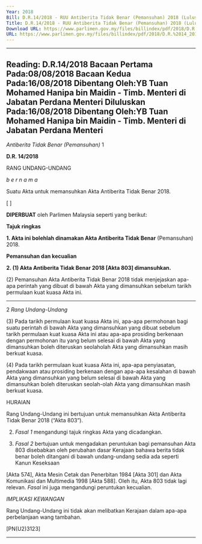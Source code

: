 ```yaml
---
Year: 2018
Bill: D.R.14/2018 - RUU Antiberita Tidak Benar (Pemansuhan) 2018 (Lulus)
Title: D.R.14/2018 - RUU Antiberita Tidak Benar (Pemansuhan) 2018 (Lulus)
Download URL: https://www.parlimen.gov.my/files/billindex/pdf/2018/D.R.%2014_2018%20-BM.pdf
URL: https://www.parlimen.gov.my/files/billindex/pdf/2018/D.R.%2014_2018%20-BM.pdf
---
```

---
Reading:
D.R.14/2018
Bacaan Pertama Pada:08/08/2018
Bacaan Kedua Pada:16/08/2018
Dibentang Oleh:YB Tuan Mohamed Hanipa bin Maidin - Timb. Menteri di Jabatan Perdana Menteri
Diluluskan Pada:16/08/2018
Dibentang Oleh:YB Tuan Mohamed Hanipa bin Maidin - Timb. Menteri di Jabatan Perdana Menteri
---

_Antiberita Tidak Benar (Pemansuhan)_ 1

**D.R. 14/2018**

RANG UNDANG-UNDANG

_b e r n a m a_

Suatu Akta untuk memansuhkan Akta Antiberita Tidak Benar 2018.

[ ]

**DIPERBUAT** oleh Parlimen Malaysia seperti yang berikut:

**Tajuk ringkas**

**1. Akta ini bolehlah dinamakan Akta Antiberita Tidak Benar**
(Pemansuhan) 2018.

**Pemansuhan dan kecualian**

**2. (1) Akta Antiberita Tidak Benar 2018 [Akta 803] dimansuhkan.**

(2) Pemansuhan Akta Antiberita Tidak Benar 2018 tidak
menjejaskan apa-apa perintah yang dibuat di bawah Akta yang
dimansuhkan sebelum tarikh permulaan kuat kuasa Akta ini.


-----

2 _Rang Undang-Undang_

(3) Pada tarikh permulaan kuat kuasa Akta ini, apa-apa
permohonan bagi suatu perintah di bawah Akta yang dimansuhkan
yang dibuat sebelum tarikh permulaan kuat kuasa Akta ini atau
apa-apa prosiding berkenaan dengan permohonan itu yang belum
selesai di bawah Akta yang dimansuhkan boleh diteruskan seolaholah Akta yang dimansuhkan masih berkuat kuasa.

(4) Pada tarikh permulaan kuat kuasa Akta ini, apa-apa
penyiasatan, pendakwaan atau prosiding berkenaan dengan
apa-apa kesalahan di bawah Akta yang dimansuhkan yang
belum selesai di bawah Akta yang dimansuhkan boleh diteruskan
seolah-olah Akta yang dimansuhkan masih berkuat kuasa.

HURAIAN

Rang Undang-Undang ini bertujuan untuk memansuhkan Akta Antiberita Tidak
Benar 2018 (“Akta 803”).

2. _Fasal 1_ mengandungi tajuk ringkas Akta yang dicadangkan.

3. _Fasal 2_ bertujuan untuk mengadakan peruntukan bagi pemansuhan
Akta 803 disebabkan oleh perubahan dasar Kerajaan bahawa berita tidak benar
boleh ditangani di bawah undang-undang sedia ada seperti Kanun Keseksaan

[Akta 574], Akta Mesin Cetak dan Penerbitan 1984 [Akta 301] dan
Akta Komunikasi dan Multimedia 1998 [Akta 588]. Oleh itu, Akta 803 tidak
lagi relevan. _Fasal_ ini juga mengandungi peruntukan kecualian.

_IMPLIKASI KEWANGAN_

Rang Undang-Undang ini tidak akan melibatkan Kerajaan dalam apa-apa
perbelanjaan wang tambahan.

[PN(U2)3123]


-----

